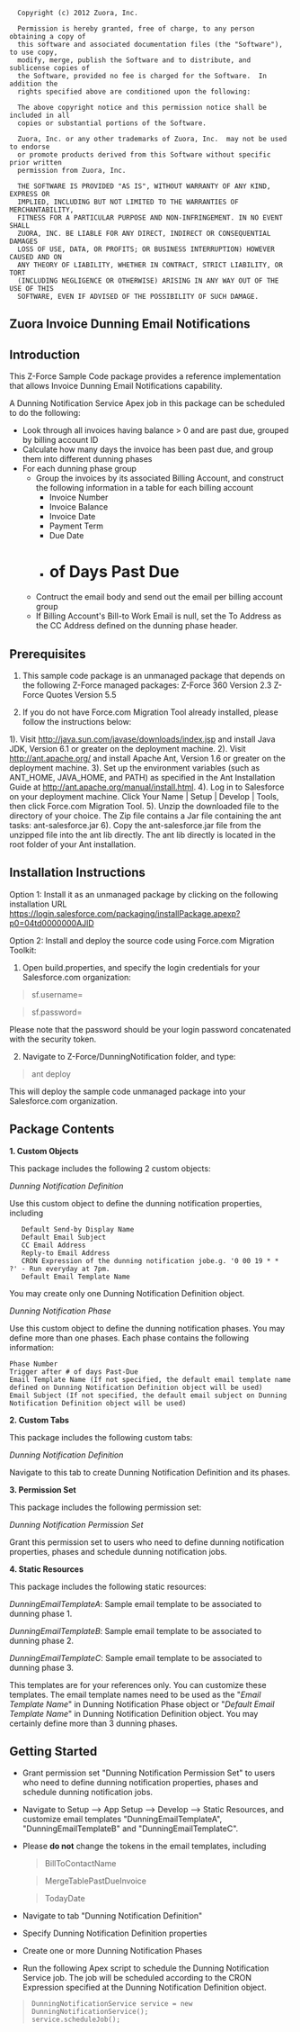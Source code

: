       Copyright (c) 2012 Zuora, Inc.
    
      Permission is hereby granted, free of charge, to any person obtaining a copy of 
      this software and associated documentation files (the "Software"), to use copy, 
      modify, merge, publish the Software and to distribute, and sublicense copies of 
      the Software, provided no fee is charged for the Software.  In addition the
      rights specified above are conditioned upon the following:
    
      The above copyright notice and this permission notice shall be included in all
      copies or substantial portions of the Software.
    
      Zuora, Inc. or any other trademarks of Zuora, Inc.  may not be used to endorse
      or promote products derived from this Software without specific prior written
      permission from Zuora, Inc.
    
      THE SOFTWARE IS PROVIDED "AS IS", WITHOUT WARRANTY OF ANY KIND, EXPRESS OR
      IMPLIED, INCLUDING BUT NOT LIMITED TO THE WARRANTIES OF MERCHANTABILITY,
      FITNESS FOR A PARTICULAR PURPOSE AND NON-INFRINGEMENT. IN NO EVENT SHALL
      ZUORA, INC. BE LIABLE FOR ANY DIRECT, INDIRECT OR CONSEQUENTIAL DAMAGES
      LOSS OF USE, DATA, OR PROFITS; OR BUSINESS INTERRUPTION) HOWEVER CAUSED AND ON
      ANY THEORY OF LIABILITY, WHETHER IN CONTRACT, STRICT LIABILITY, OR TORT
      (INCLUDING NEGLIGENCE OR OTHERWISE) ARISING IN ANY WAY OUT OF THE USE OF THIS
      SOFTWARE, EVEN IF ADVISED OF THE POSSIBILITY OF SUCH DAMAGE.


Zuora Invoice Dunning Email Notifications
----------------------------------------

Introduction
------------

This Z-Force Sample Code package provides a reference implementation that allows Invoice Dunning Email Notifications capability.

A Dunning Notification Service Apex job in this package can be scheduled to do the following: 

   * Look through all invoices having balance > 0 and are past due, grouped by billing account ID
   * Calculate how many days the invoice has been past due, and group them into different dunning phases
   * For each dunning phase group
      * Group the invoices by its associated Billing Account, and construct the following information in a table for each billing account
         * Invoice Number
         * Invoice Balance
         * Invoice Date
         * Payment Term
         * Due Date
         * # of Days Past Due
      * Contruct the email body and send out the email per billing account group
      * If Billing Account's Bill-to Work Email is null, set the To Address as the CC Address defined on the dunning phase header.

Prerequisites
-------------

1. This sample code package is an unmanaged package that depends on the following Z-Force managed packages: 
Z-Force 360 Version 2.3
Z-Force Quotes Version 5.5

2. If you do not have Force.com Migration Tool already installed, please follow the instructions below: 

1). Visit http://java.sun.com/javase/downloads/index.jsp and install Java JDK, Version 6.1 or greater on the deployment machine.
2). Visit http://ant.apache.org/ and install Apache Ant, Version 1.6 or greater on the deployment machine.
3). Set up the environment variables (such as ANT_HOME, JAVA_HOME, and PATH) as specified in the Ant Installation Guide at http://ant.apache.org/manual/install.html.
4). Log in to Salesforce on your deployment machine. Click Your Name | Setup | Develop | Tools, then click Force.com Migration Tool.
5). Unzip the downloaded file to the directory of your choice. The Zip file contains a Jar file containing the ant tasks: ant-salesforce.jar
6). Copy the ant-salesforce.jar file from the unzipped file into the ant lib directly.  The ant lib directly is located in the root folder of your Ant installation. 

Installation Instructions
-------------------------
Option 1: Install it as an unmanaged package by clicking on the following installation URL
https://login.salesforce.com/packaging/installPackage.apexp?p0=04td0000000AJlD

Option 2: Install and deploy the source code using Force.com Migration Toolkit:

1. Open build.properties, and specify the login credentials for your Salesforce.com organization: 

>sf.username=

>sf.password= 

Please note that the password should be your login password concatenated with the security token.

2. Navigate to Z-Force/DunningNotification folder, and type: 
>ant deploy

This will deploy the sample code unmanaged package into your Salesforce.com organization.  

Package Contents 
-----

**1. Custom Objects**

This package includes the following 2 custom objects: 

*Dunning Notification Definition*

Use this custom object to define the dunning notification properties, including

       Default Send-by Display Name
       Default Email Subject
       CC Email Address
       Reply-to Email Address
       CRON Expression of the dunning notification jobe.g. '0 00 19 * *   ?' - Run everyday at 7pm.
       Default Email Template Name

  You may create only one Dunning Notification Definition object.

*Dunning Notification Phase*

  Use this custom object to define the dunning notification phases. You may define more than one phases. Each phase contains the following information: 

    Phase Number
    Trigger after # of days Past-Due
    Email Template Name (If not specified, the default email template name defined on Dunning Notification Definition object will be used)
    Email Subject (If not specified, the default email subject on Dunning Notification Definition object will be used)

**2. Custom Tabs**

This package includes the following custom tabs:
 
*Dunning Notification Definition*

 Navigate to this tab to create Dunning Notification Definition and its phases.

**3. Permission Set**

This package includes the following permission set: 

 *Dunning Notification Permission Set*
 
  Grant this permission set to users who need to define dunning notification properties, phases and schedule dunning notification jobs.

**4. Static Resources**

This package includes the following static resources:

*DunningEmailTemplateA*: 
  Sample email template to be associated to dunning phase 1.

*DunningEmailTemplateB*: 
  Sample email template to be associated to dunning phase 2.

*DunningEmailTemplateC*: 
  Sample email template to be associated to dunning phase 3.

This templates are for your references only. You can customize these templates.  The email template names need to be used as the "*Email Template Name*" in Dunning Notification Phase object or "*Default Email Template Name*" in Dunning Notification Definition object.
You may certainly define more than 3 dunning phases. 


Getting Started
----
* Grant permission set "Dunning Notification Permission Set" to users who need to define dunning notification properties, phases and schedule dunning notification jobs.
* Navigate to Setup --> App Setup --> Develop --> Static Resources, and customize email templates "DunningEmailTemplateA", "DunningEmailTemplateB" and "DunningEmailTemplateC".
* Please **do not** change the tokens in the email templates, including

    >BillToContactName
    
    >MergeTablePastDueInvoice
    
    >TodayDate
    
* Navigate to tab "Dunning Notification Definition"
* Specify Dunning Notification Definition properties
* Create one or more Dunning Notification Phases
* Run the following Apex script to schedule the Dunning Notification Service job.  The job will be scheduled according to the CRON Expression specified at the Dunning Notification Definition object. 

>     DunningNotificationService service = new DunningNotificationService();
>     service.scheduleJob();

